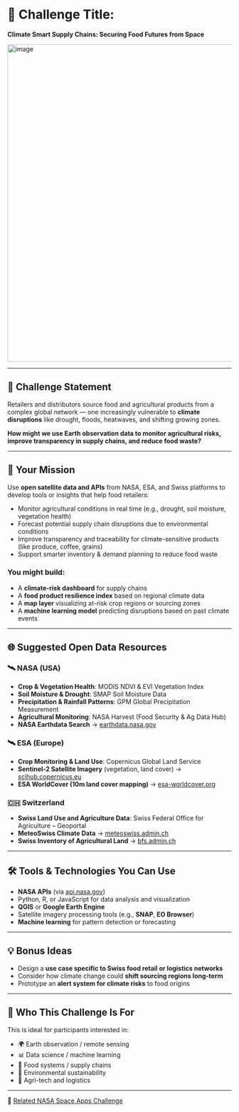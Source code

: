 # 🌾 Challenge Title:  
**Climate Smart Supply Chains: Securing Food Futures from Space**  

<img width="1200" height="712" alt="image" src="https://github.com/user-attachments/assets/e9593bc5-e06d-42eb-9c22-9fcfab36c2d8" />

---

## 🧩 Challenge Statement  
Retailers and distributors source food and agricultural products from a complex global network — one increasingly vulnerable to **climate disruptions** like drought, floods, heatwaves, and shifting growing zones.  

**How might we use Earth observation data to monitor agricultural risks, improve transparency in supply chains, and reduce food waste?**  

---

## 🚀 Your Mission  
Use **open satellite data and APIs** from NASA, ESA, and Swiss platforms to develop tools or insights that help food retailers:  

- Monitor agricultural conditions in real time (e.g., drought, soil moisture, vegetation health)  
- Forecast potential supply chain disruptions due to environmental conditions  
- Improve transparency and traceability for climate-sensitive products (like produce, coffee, grains)  
- Support smarter inventory & demand planning to reduce food waste  

### You might build:  
- A **climate-risk dashboard** for supply chains  
- A **food product resilience index** based on regional climate data  
- A **map layer** visualizing at-risk crop regions or sourcing zones  
- A **machine learning model** predicting disruptions based on past climate events  

---

## 🌐 Suggested Open Data Resources  

### 🛰️ NASA (USA)  
- **Crop & Vegetation Health**: MODIS NDVI & EVI Vegetation Index  
- **Soil Moisture & Drought**: SMAP Soil Moisture Data  
- **Precipitation & Rainfall Patterns**: GPM Global Precipitation Measurement  
- **Agricultural Monitoring**: NASA Harvest (Food Security & Ag Data Hub)  
- **NASA Earthdata Search** → [earthdata.nasa.gov](https://search.earthdata.nasa.gov)  

### 🛰️ ESA (Europe)  
- **Crop Monitoring & Land Use**: Copernicus Global Land Service  
- **Sentinel-2 Satellite Imagery** (vegetation, land cover) → [scihub.copernicus.eu](https://scihub.copernicus.eu/)  
- **ESA WorldCover (10m land cover mapping)** → [esa-worldcover.org](https://esa-worldcover.org/)  

### 🇨🇭 Switzerland  
- **Swiss Land Use and Agriculture Data**: Swiss Federal Office for Agriculture – Geoportal  
- **MeteoSwiss Climate Data** → [meteoswiss.admin.ch](https://www.meteoswiss.admin.ch/home.html?tab=climate)  
- **Swiss Inventory of Agricultural Land** → [bfs.admin.ch](https://www.bfs.admin.ch/bfs/en/home/statistics/agriculture-forestry.html)  

---

## 🛠️ Tools & Technologies You Can Use  
- **NASA APIs** (via [api.nasa.gov](https://api.nasa.gov))  
- Python, R, or JavaScript for data analysis and visualization  
- **QGIS** or **Google Earth Engine**  
- Satellite imagery processing tools (e.g., **SNAP**, **EO Browser**)  
- **Machine learning** for pattern detection or forecasting  

---

## 💡 Bonus Ideas  
- Design a **use case specific to Swiss food retail or logistics networks**  
- Consider how climate change could **shift sourcing regions long-term**  
- Prototype an **alert system for climate risks** to food origins  

---

## 🎯 Who This Challenge Is For  
This is ideal for participants interested in:  
- 🌍 Earth observation / remote sensing  
- 📊 Data science / machine learning  
- 🥕 Food systems / supply chains  
- 🌱 Environmental sustainability  
- 🚚 Agri-tech and logistics  

---
🔗 [Related NASA Space Apps Challenge](https://www.spaceappschallenge.org/2025/challenges/nasa-farm-navigators-using-nasa-data-exploration-in-agriculture/)  
